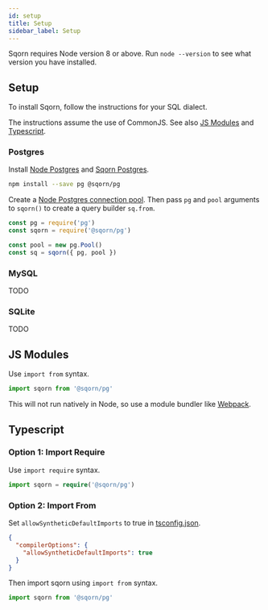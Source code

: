 ```yaml
---
id: setup
title: Setup
sidebar_label: Setup
---
```


Sqorn requires Node version 8 or above. Run `node --version` to see what version you have installed.

## Setup

To install Sqorn, follow the instructions for your SQL dialect.

The instructions assume the use of CommonJS. See also [JS Modules](#js-modules) and [Typescript](#typescript).

 <!-- For additional options, refer to [Configuration](configuration). -->

### Postgres

Install [Node Postgres](https://www.npmjs.com/package/pg) and [Sqorn Postgres](https://www.npmjs.com/package/@sqorn/pg).

```sh
npm install --save pg @sqorn/pg
```

Create a [Node Postgres connection pool](https://node-postgres.com/features/connecting). Then pass `pg` and `pool` arguments to `sqorn()` to create a query builder `sq.from`.

```js
const pg = require('pg')
const sqorn = require('@sqorn/pg')

const pool = new pg.Pool()
const sq = sqorn({ pg, pool })
```

### MySQL

TODO

### SQLite

TODO

## JS Modules

Use `import from` syntax.

```ts
import sqorn from '@sqorn/pg'
```

This will not run natively in Node, so use a module bundler like [Webpack](https://webpack.js.org/).

## Typescript

### Option 1: Import Require

Use `import require` syntax.

```ts
import sqorn = require('@sqorn/pg')
```

### Option 2: Import From

Set `allowSyntheticDefaultImports` to true in [tsconfig.json](https://www.typescriptlang.org/docs/handbook/tsconfig-json.html).

```json
{
  "compilerOptions": {
    "allowSyntheticDefaultImports": true
  }
}
```

Then import sqorn using `import from` syntax.

```ts
import sqorn from '@sqorn/pg'
```